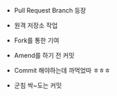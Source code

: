 * Pull Request Branch 등장
  
* 원격 저장소 작업

* Fork를 통한 기여

* Amend를 하기 전 커밋

* Commit 해야하는데 까먹었따 ㅎㅎㅎ

* 군침 싹~도는 커밋